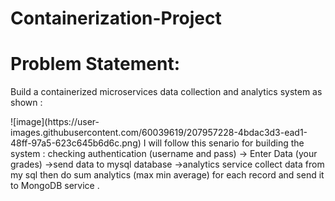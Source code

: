 # Containerization-Project
<h1>Problem Statement: </h1>
<p>Build a containerized microservices data collection and analytics system as
shown :</p>
![image](https://user-images.githubusercontent.com/60039619/207957228-4bdac3d3-ead1-48ff-97a5-623c645b6d6c.png)
I will follow this senario for building the system :
checking authentication (username and pass) →
Enter Data (your grades) →send data to mysql database →analytics
service collect data from my sql then do sum analytics (max min average)
for each record and send it to MongoDB service .
